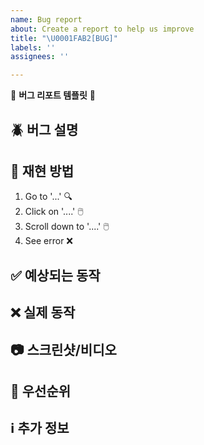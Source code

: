 ```yaml
---
name: Bug report
about: Create a report to help us improve
title: "\U0001FAB2[BUG]"
labels: ''
assignees: ''

---
```


🐞 **버그 리포트 템플릿** 🐞

## 🪲 버그 설명
<!--발생한 버그에 대해 명확하고 간결하게 설명해주세요-->

## 🔄 재현 방법 
<!--버그를 재현하기 위한 단계를 설명해주세요-->
1. Go to '...' 🔍
2. Click on '....' 🖱️ 
3. Scroll down to '....' 🖱️
4. See error ❌

## ✅ 예상되는 동작
<!--의도한 정상 동작을 설명해주세요-->

## ❌ 실제 동작
<!--실제 발생한 버그 동작을 설명해주세요-->

## 📷 스크린샷/비디오
<!--버그를 설명하는데 도움이 되는 스크린샷이나 비디오가 있다면 첨부해주세요-->

## 🚨 우선순위
<!--이 버그가 사용자에게 미치는 영향을 고려했을 때 수정 우선순위가 어느정도인지 높음, 중간, 낮음 중에 선택해주세요-->

## ℹ️ 추가 정보
<!--버그에 대한 추가적인 정보가 있다면 남겨주세요-->

